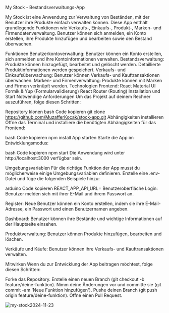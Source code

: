 My Stock - Bestandsverwaltungs-App

My Stock ist eine Anwendung zur Verwaltung von Beständen, mit der Benutzer ihre Produkte einfach verwalten können. Diese App enthält grundlegende Funktionen wie Verkaufs-, Einkaufs-, Produkt-, Marken- und Firmendatenverwaltung. Benutzer können sich anmelden, ein Konto erstellen, ihre Produkte hinzufügen und bearbeiten sowie den Bestand überwachen.

Funktionen
Benutzerkontoverwaltung: Benutzer können ein Konto erstellen, sich anmelden und ihre Kontoinformationen verwalten.
Bestandsverwaltung: Produkte können hinzugefügt, bearbeitet und gelöscht werden. Detaillierte Produktinformationen werden gespeichert.
Verkaufs- und Einkaufsüberwachung: Benutzer können Verkaufs- und Kauftransaktionen überwachen.
Marken- und Firmenverwaltung: Produkte können mit Marken und Firmen verknüpft werden.
Technologien
Frontend:
React
Material UI
Formik & Yup (Formularvalidierung)
React Router (Routing)
Installation und Start
Notwendige Anforderungen
Um das Projekt auf deinem Rechner auszuführen, folge diesen Schritten:

Repository klonen
bash
Code kopieren
git clone https://github.com/MuzafferKocak/stock-app.git
Abhängigkeiten installieren
Öffne das Terminal und installiere die benötigten Abhängigkeiten für das Frontend:

bash
Code kopieren
npm install
App starten
Starte die App im Entwicklungsmodus:

bash
Code kopieren
npm start
Die Anwendung wird unter http://localhost:3000 verfügbar sein.

Umgebungsvariablen
Für die richtige Funktion der App musst du möglicherweise einige Umgebungsvariablen definieren. Erstelle eine .env-Datei und füge die folgenden Beispiele hinzu:

arduino
Code kopieren
REACT_APP_API_URL=
Benutzeroberfläche
Login: Benutzer melden sich mit ihrer E-Mail und ihrem Passwort an.

Register: Neue Benutzer können ein Konto erstellen, indem sie ihre E-Mail-Adresse, ein Passwort und einen Benutzernamen angeben.

Dashboard: Benutzer können ihre Bestände und wichtige Informationen auf der Hauptseite einsehen.

Produktverwaltung: Benutzer können Produkte hinzufügen, bearbeiten und löschen.

Verkäufe und Käufe: Benutzer können ihre Verkaufs- und Kauftransaktionen verwalten.

Mitwirken
Wenn du zur Entwicklung der App beitragen möchtest, folge diesen Schritten:

Forke das Repository.
Erstelle einen neuen Branch (git checkout -b feature/deine-funktion).
Nimm deine Änderungen vor und committe sie (git commit -am 'Neue Funktion hinzufügen').
Pushe deinen Branch (git push origin feature/deine-funktion).
Öffne einen Pull Request.

![my-stock2024-11-23](https://github.com/user-attachments/assets/aa10016a-3781-4a06-914f-10a4132796ed)

